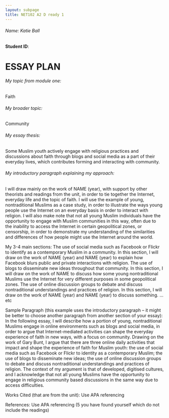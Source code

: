 ```yaml
---
layout: subpage
title: NET102 A2 D ready 1
---
```


###### Name: Katie Ball
**Student ID**:

# ESSAY PLAN

###### My topic from module one:
Faith

###### My broader topic:
Community

###### My essay thesis:
Some Muslim youth actively engage with religious practices and discussions about faith through blogs and social media as a part of their everyday lives, which contributes forming and interacting with community. 

###### My introductory paragraph explaining my approach:
I will draw mainly on the work of NAME (year), with support by other theorists and readings from the unit, in order to tie together the Internet, everyday life and the topic of faith. I will use the example of young, nontraditional Muslims as a case study, in order to illustrate the ways young people use the Internet on an everyday basis in order to interact with religion. I will also make note that not all young Muslim individuals have the opportunity to engage with Muslim communities in this way, often due to the inability to access the Internet in certain geopolitical zones, or censorship, in order to demonstrate my understanding of the similarities and differences of how people might use the Internet around the world. 

My 3-4 main sections:
The use of social media such as Facebook or Flickr to identify as a contemporary Muslim in a community. In this section, I will draw on the work of NAME (year) and NAME (year) to explain how Facebook blurs public and private interactions with religion.
The use of blogs to disseminate new ideas throughout that community.  In this section, I will draw on the work of NAME to discuss how some young nontraditional Muslims use the Internet for very different purposes in some geopolitical zones.
The use of online discussion groups to debate and discuss nontraditional understandings and practices of religion. In this section, I will draw on the work of NAME (year) and NAME (year) to discuss something. 
… etc 

Sample Paragraph (this example uses the introductory paragraph – it might be better to choose another paragraph from another section of your essay):
In the following essay, I will describe how a portion of young, nontraditional Muslims engage in online environments such as blogs and social media, in order to argue that Internet-mediated activities can shape the everyday experience of faith in new ways, with a focus on community.  Drawing on the work of Gary Bunt, I argue that there are three online daily activities that impact and shape the experience of faith for Muslim youth: the use of social media such as Facebook or Flickr to identity as a contemporary Muslim; the use of blogs to disseminate new ideas; the use of online discussion groups to debate and discuss nontraditional understandings and practices of religion. The context of my argument is that of developed, digitised cultures, and I acknowledge that not all young Muslims have the opportunity to engage in religious community based discussions in the same way due to access difficulties. 

Works Cited (that are from the unit): 
Use APA referencing


References:
Use APA referencing
 (5 you have found yourself which do not include the readings)
